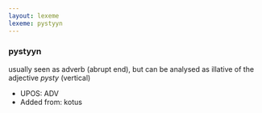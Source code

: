 ```yaml
---
layout: lexeme
lexeme: pystyyn
---
```


###  pystyyn

usually seen as adverb (abrupt end), but can be analysed as illative of the adjective *pysty* (vertical)
* UPOS:  ADV
* Added from:  kotus

